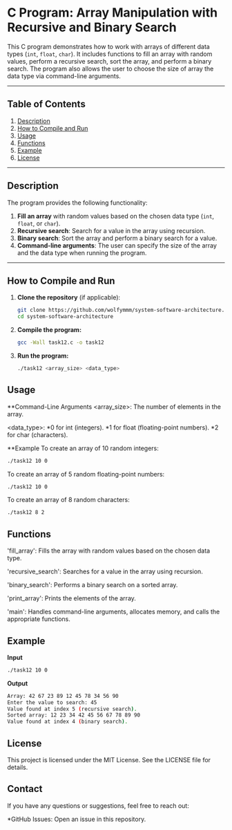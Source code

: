 # C Program: Array Manipulation with Recursive and Binary Search

This C program demonstrates how to work with arrays of different data types (`int`, `float`, `char`). It includes functions to fill an array with random values, perform a recursive search, sort the array, and perform a binary search. The program also allows the user to choose the size of array the data type via command-line arguments.

---

## Table of Contents
1. [Description](#description)
2. [How to Compile and Run](#how-to-compile-and-run)
3. [Usage](#usage)
4. [Functions](#functions)
5. [Example](#example)
6. [License](#license)

---

## Description

The program provides the following functionality:
1. **Fill an array** with random values based on the chosen data type (`int`, `float`, or `char`).
2. **Recursive search**: Search for a value in the array using recursion.
3. **Binary search**: Sort the array and perform a binary search for a value.
4. **Command-line arguments**: The user can specify the size of the array and the data type when running the program.

---

## How to Compile and Run

1. **Clone the repository** (if applicable):
   ```bash
   git clone https://github.com/wolfymmm/system-software-architecture.git
   cd system-software-architecture

2. **Compile the program:**
   ```bash
   gcc -Wall task12.c -o task12


3. **Run the program:**
   ```bash
   ./task12 <array_size> <data_type>

## Usage

**Command-Line Arguments
<array_size>: The number of elements in the array.

<data_type>:
*0 for int (integers).
*1 for float (floating-point numbers).
*2 for char (characters).

**Example
To create an array of 10 random integers:
   ```bash
   ./task12 10 0
```

To create an array of 5 random floating-point numbers:
   ```bash 
   ./task12 10 0
```
To create an array of 8 random characters:
   ```bash
   ./task12 8 2
```
## Functions

'fill_array':
Fills the array with random values based on the chosen data type.

'recursive_search':
Searches for a value in the array using recursion.

'binary_search':
Performs a binary search on a sorted array.

'print_array':
Prints the elements of the array.

'main':
Handles command-line arguments, allocates memory, and calls the appropriate functions.

## Example
**Input** 
```bash
./task12 10 0
```
**Output**
```bash
Array: 42 67 23 89 12 45 78 34 56 90 
Enter the value to search: 45
Value found at index 5 (recursive search).
Sorted array: 12 23 34 42 45 56 67 78 89 90 
Value found at index 4 (binary search).
```
## License
This project is licensed under the MIT License. See the LICENSE file for details.

## Contact
If you have any questions or suggestions, feel free to reach out:

*GitHub Issues: Open an issue in this repository.
